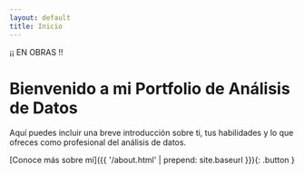 ```yaml
---
layout: default
title: Inicio
---
```

¡¡ EN OBRAS !! 
# Bienvenido a mi Portfolio de Análisis de Datos

Aquí puedes incluir una breve introducción sobre ti, tus habilidades y lo que ofreces como profesional del análisis de datos.

[Conoce más sobre mí]({{ '/about.html' | prepend: site.baseurl }}){: .button }
